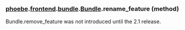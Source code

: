 ### [phoebe](phoebe.md).[frontend](phoebe.frontend.md).[bundle](phoebe.frontend.bundle.md).[Bundle](phoebe.frontend.bundle.Bundle.md).rename_feature (method)

Bundle.remove_feature was not introduced until the 2.1 release.
